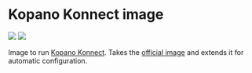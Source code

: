# Kopano Konnect image

[![](https://images.microbadger.com/badges/image/zokradonh/kopano_konnect.svg)](https://microbadger.com/images/zokradonh/kopano_konnect "Microbadger size/labels") [![](https://images.microbadger.com/badges/version/zokradonh/kopano_konnect.svg)](https://microbadger.com/images/zokradonh/kopano_konnect "Microbadger version")

Image to run [Kopano Konnect](https://github.com/kopano-dev/konnect). Takes the [official image](https://cloud.docker.com/u/kopano/repository/docker/kopano/konnectd) and extends it for automatic configuration.